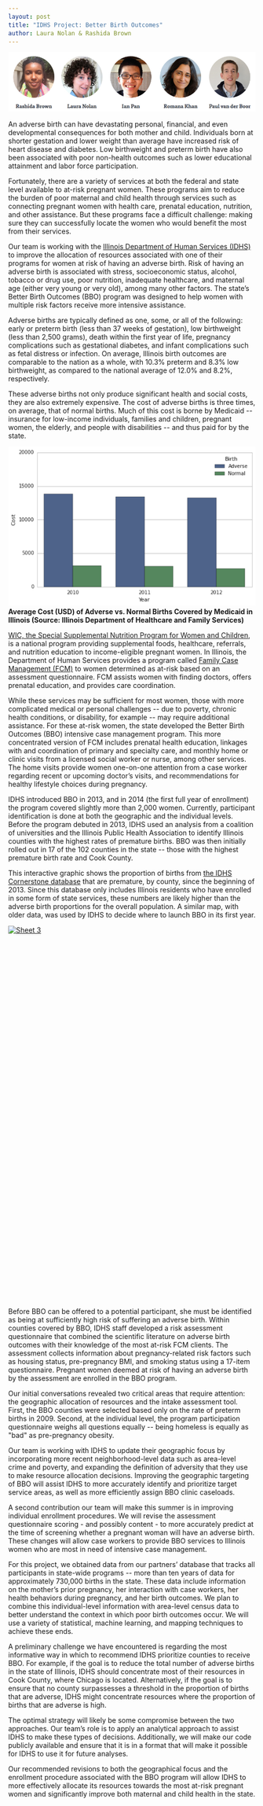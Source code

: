```yaml
---
layout: post
title: "IDHS Project: Better Birth Outcomes"
author: Laura Nolan & Rashida Brown
---
```


<img src="/img/posts/idhs-team.png">

An adverse birth can have devastating personal, financial, and even developmental consequences for both mother and child. Individuals born at shorter gestation and lower weight than average have increased risk of heart disease and diabetes. Low birthweight and preterm birth have also been associated with poor non-health outcomes such as lower educational attainment and labor force participation. 

Fortunately, there are a variety of services at both the federal and state level available to at-risk pregnant women. These programs aim to reduce the burden of poor maternal and child health through services such as connecting pregnant women with health care, prenatal education, nutrition, and other assistance. But these programs face a difficult challenge: making sure they can successfully locate the women who would benefit the most from their services.

Our team is working with the [Illinois Department of Human Services (IDHS)](https://www.dhs.state.il.us/page.aspx?) to improve the allocation of resources associated with one of their programs for women at risk of having an adverse birth. Risk of having an adverse birth is associated with stress, socioeconomic status, alcohol, tobacco or drug use, poor nutrition, inadequate healthcare, and maternal age (either very young or very old), among many other factors. The state’s Better Birth Outcomes (BBO) program was designed to help women with multiple risk factors receive more intensive assistance.

Adverse births are typically defined as one, some, or all of the following: early or preterm birth (less than 37 weeks of gestation), low birthweight (less than 2,500 grams), death within the first year of life, pregnancy complications such as gestational diabetes, and infant complications such as fetal distress or infection. On average, Illinois birth outcomes are comparable to the nation as a whole, with 10.3% preterm and 8.3% low birthweight, as compared to the national average of 12.0% and 8.2%, respectively.

These adverse births not only produce significant health and social costs, they are also extremely expensive. The cost of adverse births is three times, on average, that of normal births. Much of this cost is borne by Medicaid -- insurance for low-income individuals, families and children, pregnant women, the elderly, and people with disabilities -- and thus paid for by the state.

<img src="/img/posts/idhs-cost.png">
<b>Average Cost (USD) of Adverse vs. Normal Births Covered by Medicaid in Illinois (Source: Illinois Department of Healthcare and Family Services)</b>

[WIC, the Special Supplemental Nutrition Program for Women and Children](http://www.fns.usda.gov/wic/women-infants-and-children-wic), is a national program providing supplemental foods, healthcare, referrals, and nutrition education to income-eligible pregnant women. In Illinois, the Department of Human Services provides a program called [Family Case Management (FCM)](https://www.dhs.state.il.us/page.aspx?item=30517) to women determined as at-risk based on an assessment questionnaire. FCM assists women with finding doctors, offers prenatal education, and provides care coordination.

While these services may be sufficient for most women, those with more complicated medical or personal challenges -- due to poverty, chronic health conditions, or disability, for example -- may require additional assistance. For these at-risk women, the state developed the Better Birth Outcomes (BBO) intensive case management program. This more concentrated version of FCM includes prenatal health education, linkages with and coordination of primary and specialty care, and monthly home or clinic visits from a licensed social worker or nurse, among other services. The home visits provide women one-on-one attention from a case worker regarding recent or upcoming doctor’s visits, and recommendations for healthy lifestyle choices during pregnancy. 

IDHS introduced BBO in 2013, and in 2014 (the first full year of enrollment) the program covered slightly more than 2,000 women. Currently, participant identification is done at both the geographic and the individual levels. Before the program debuted in 2013, IDHS used an analysis from a coalition of universities and the Illinois Public Health Association to identify Illinois counties with the highest rates of premature births. BBO was then initially rolled out in 17 of the 102 counties in the state -- those with the highest premature birth rate and Cook County. 

This interactive graphic shows the proportion of births from [the IDHS Cornerstone database](http://www.dhs.state.il.us/page.aspx?item=54863) that are premature, by county, since the beginning of 2013. Since this database only includes Illinois residents who have enrolled in some form of state services, these numbers are likely higher than the adverse birth proportions for the overall population. A similar map, with older data, was used by IDHS to decide where to launch BBO in its first year.

<script type='text/javascript' src='https://public.tableau.com/javascripts/api/viz_v1.js'></script><div class='tableauPlaceholder' style='width: 982px; height: 742px;'><noscript><a href='#'><img alt='Sheet 3 ' src='https:&#47;&#47;public.tableau.com&#47;static&#47;images&#47;fo&#47;for_blog&#47;Sheet3&#47;1_rss.png' style='border: none' /></a></noscript><object class='tableauViz' width='982' height='742' style='display:none;'><param name='host_url' value='https%3A%2F%2Fpublic.tableau.com%2F' /> <param name='site_root' value='' /><param name='name' value='for_blog&#47;Sheet3' /><param name='tabs' value='no' /><param name='toolbar' value='yes' /><param name='static_image' value='https:&#47;&#47;public.tableau.com&#47;static&#47;images&#47;fo&#47;for_blog&#47;Sheet3&#47;1.png' /> <param name='animate_transition' value='yes' /><param name='display_static_image' value='yes' /><param name='display_spinner' value='yes' /><param name='display_overlay' value='yes' /><param name='display_count' value='yes' /><param name='showVizHome' value='no' /><param name='showTabs' value='y' /><param name='bootstrapWhenNotified' value='true' /></object></div>

<br>
<br>
Before BBO can be offered to a potential participant, she must be identified as being at sufficiently high risk of suffering an adverse birth. Within counties covered by BBO, IDHS staff developed a risk assessment questionnaire that combined the scientific literature on adverse birth outcomes with their knowledge of the most at-risk FCM clients. The assessment collects information about pregnancy-related risk factors such as housing status, pre-pregnancy BMI, and smoking status using a 17-item questionnaire. Pregnant women deemed at risk of having an adverse birth by the assessment are enrolled in the BBO program.

Our initial conversations revealed two critical areas that require attention: the geographic allocation of resources and the intake assessment tool. First, the BBO counties were selected based only on the rate of preterm births in 2009. Second, at the individual level, the program participation questionnaire weighs all questions equally -- being homeless is equally as "bad" as pre-pregnancy obesity. 

Our team is working with IDHS to update their geographic focus by incorporating more recent neighborhood-level data such as area-level crime and poverty, and expanding the definition of adversity that they use to make resource allocation decisions. Improving the geographic targeting of BBO will assist IDHS to more accurately identify and prioritize target service areas, as well as more efficiently assign BBO clinic caseloads. 

A second contribution our team will make this summer is in improving individual enrollment procedures. We will revise the assessment questionnaire scoring - and possibly content - to more accurately predict at the time of screening whether a pregnant woman will have an adverse birth. These changes will allow case workers to provide BBO services to Illinois women who are most in need of intensive case management. 

For this project, we obtained data from our partners’ database that tracks all participants in state-wide programs -- more than ten years of data for approximately 730,000 births in the state. These data include information on the mother’s prior pregnancy, her interaction with case workers, her health behaviors during pregnancy, and her birth outcomes.  We plan to combine this individual-level information with area-level census data to better understand the context in which poor birth outcomes occur. We will use a variety of statistical, machine learning, and mapping techniques to achieve these ends. 

A preliminary challenge we have encountered is regarding the most informative way in which to recommend IDHS prioritize counties to receive BBO. For example, if the goal is to reduce the total number of adverse births in the state of Illinois, IDHS should concentrate most of their resources in Cook County, where Chicago is located. Alternatively, if the goal is to ensure that no county surpassesses a threshold in the proportion of births that are adverse, IDHS might concentrate resources where the proportion of births that are adverse is high. 

The optimal strategy will likely be some compromise between the two approaches. Our team’s role is to apply an analytical approach to assist IDHS to make these types of decisions. Additionally, we will make our code publicly available and ensure that it is in a format that will make it possible for IDHS to use it for future analyses.

Our recommended revisions to both the geographical focus and the enrollment procedure associated with the BBO program will allow IDHS to more effectively allocate its resources towards the most at-risk pregnant women and significantly improve both maternal and child health in the state.
